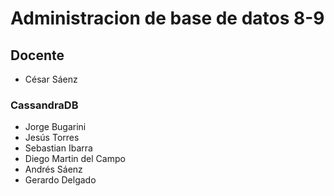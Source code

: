 # Administracion de base de datos 8-9

## Docente

* César Sáenz

### CassandraDB
* Jorge Bugarini
* Jesús Torres
* Sebastian Ibarra
* Diego Martin del Campo
* Andrés Sáenz
* Gerardo Delgado

